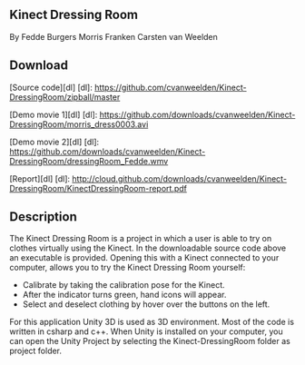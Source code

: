Kinect Dressing Room
--------------------
By	 	Fedde Burgers
		Morris Franken
		Carsten van Weelden

Download
--------
[Source code][dl]
[dl]: https://github.com/cvanweelden/Kinect-DressingRoom/zipball/master

[Demo movie 1][dl]
[dl]: https://github.com/downloads/cvanweelden/Kinect-DressingRoom/morris_dress0003.avi

[Demo movie 2][dl]
[dl]: https://github.com/downloads/cvanweelden/Kinect-DressingRoom/dressingRoom_Fedde.wmv

[Report][dl]
[dl]: http://cloud.github.com/downloads/cvanweelden/Kinect-DressingRoom/KinectDressingRoom-report.pdf


Description
-----------
The Kinect Dressing Room is a project in which a user is able to try on clothes 
virtually using the Kinect. In the downloadable source code above an executable is 
provided. Opening this with a Kinect connected to your computer, allows you to try 
the Kinect Dressing Room yourself:
- Calibrate by taking the calibration pose for the Kinect.
- After the indicator turns green, hand icons will appear.
- Select and deselect clothing by hover over the buttons on the left.

For this application Unity 3D is used as 3D environment. Most of the code is written 
in csharp and c++. When Unity is installed on your computer, you can open the Unity
Project by selecting the Kinect-DressingRoom folder as project folder.